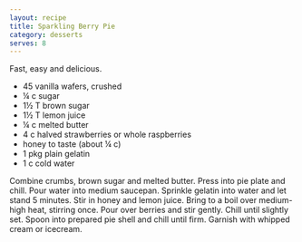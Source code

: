 ```yaml
---
layout: recipe
title: Sparkling Berry Pie
category: desserts
serves: 8
---
```

Fast, easy and delicious. 

- 45 vanilla wafers, crushed
- ¼ c sugar
- 1½ T brown sugar
- 1½ T lemon juice
- ¼ c melted butter
- 4 c halved strawberries or whole raspberries
- honey to taste (about ¼ c)
- 1 pkg plain gelatin
- 1 c cold water

Combine crumbs, brown sugar and melted butter. Press into pie plate and chill. Pour water into medium saucepan. Sprinkle gelatin into water and let stand 5 minutes. Stir in honey and lemon juice. Bring to a boil over medium-high heat, stirring once. Pour over berries and stir gently. Chill until slightly set. Spoon into prepared pie shell and chill until firm. Garnish with whipped cream or icecream.
